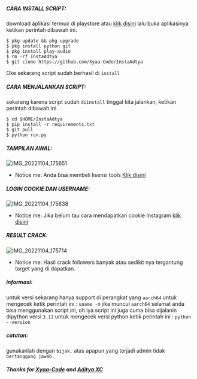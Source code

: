 <h5 align="left">CARA INSTALL SCRIPT:</h5>

download aplikasi termux di playstore atau <a href="https://f-droid.org/en/packages/com.termux/">klik disini</a> lalu buka aplikasinya ketikan perintah dibawah ini.


    $ pkg update && pkg upgrade
    $ pkg install python git
    $ pkg install play-audio
    $ rm -rf InstaAdtya
    $ git clone https://github.com/Xyaa-Code/InstaAdtya

 Oke sekarang script sudah berhasil di ```install```

<h5 align="left">CARA MENJALANKAN SCRIPT:</h5>

sekarang karena script sudah ```diinstall``` tinggal kita jalankan, ketikan perintah dibawah ini

    $ cd $HOME/InstaAdtya
    $ pip install -r requirements.txt
    $ git pull
    $ python run.py


<h5 align="left">TAMPILAN AWAL:</h5>

![IMG_20221104_175651](https://user-images.githubusercontent.com/109187416/199957026-51642f79-3e9a-4941-8b00-c0350fc6c26e.jpg)

- Notice me: Anda bisa membeli lisensi tools <a href="https://github.com/Xyaa-Code">Klik disini</a>

<h5 align="left">LOGIN COOKIE DAN USERNAME:</h5>

![IMG_20221104_175638](https://user-images.githubusercontent.com/109187416/199957086-a4d401ca-9541-4ce5-a348-6f588d9c40f4.jpg)

- Notice me: Jika belum tau cara mendapatkan cookie Instagram <a href="https://github.com/Xyaa-Code">klik disini</a>

<h5 align="left">RESULT CRACK:</h5>

![IMG_20221104_175714](https://user-images.githubusercontent.com/109187416/199957122-98d00ba6-54a8-49be-b322-cc080928264f.jpg)

- Notice me: Hasil crack followers banyak atau sedikit nya tergantung target yang di dapatkan.

<h5 align="left">informasi:</h5>

untuk versi sekarang hanya support di perangkat yang ```aarch64``` untuk mengecek ketik perintah ini : ```uname -m``` jika muncul ```aarch64``` selamat anda bisa menggunakan script ini, oh iya script ini juga cuma bisa dijalanin dipython versi ```3.11``` untuk mengecek versi python ketik perintah ini : ```python --version```

<h5 align="left">catatan:</h5>

gunakanlah dengan ```bijak,``` atas apapun yang terjadi admin tidak ```bertanggung jawab.```

<h5 align="left">Thanks for <a href="https://github.com/Xyaa-Code">Xyaa-Code</a> and <a href="https://github.com/AdtyaXC">Aditya XC</a></h5>
